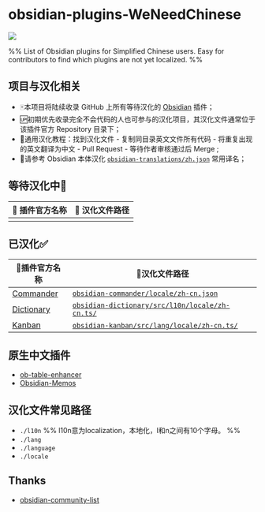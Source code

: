 # obsidian-plugins-WeNeedChinese

![](https://img.shields.io/badge/language-Chinese-white.svg)

%% List of Obsidian plugins for Simplified Chinese users. Easy for contributors to find which plugins are not yet localized. %%

## 项目与汉化相关

- 🀄本项目将陆续收录 GitHub 上所有等待汉化的 [Obsidian](https://obsidian.md/) 插件；
- 🆙初期优先收录完全不会代码的人也可参与的汉化项目，其汉化文件通常位于该插件官方 Repository 目录下；
- 📝通用汉化教程：找到汉化文件 - 复制同目录英文文件所有代码 - 将重复出现的英文翻译为中文 - Pull Request - 等待作者审核通过后 Merge ;
- 📌请参考 Obsidian 本体汉化  [`obsidian-translations/zh.json`](https://github.com/obsidianmd/obsidian-translations/blob/master/zh.json) 常用译名；

## 等待汉化中🚧
| 📁 插件官方名称 | 🔗 汉化文件路径 |
| --------------- | --------------- |
|                 |                 |

## 已汉化✅
| 📁插件官方名称  |🔗汉化文件路径  | 
| ------------------- | ------------------ |
| [Commander](https://github.com/phibr0/obsidian-commander)  | [`obsidian-commander/locale/zh-cn.json`](https://github.com/phibr0/obsidian-commander/blob/main/locale/zh-cn.json) |
| [Dictionary](https://github.com/phibr0/obsidian-dictionary) | [`obsidian-dictionary/src/l10n/locale/zh-cn.ts/`](https://github.com/phibr0/obsidian-dictionary/blob/master/src/l10n/locale/zh-cn.ts) |
| [Kanban](https://github.com/mgmeyers/obsidian-kanban) |[`obsidian-kanban/src/lang/locale/zh-cn.ts/`](https://github.com/mgmeyers/obsidian-kanban/blob/main/src/lang/locale/zh-cn.ts) |

## 原生中文插件

- [ob-table-enhancer](https://github.com/Stardusten/ob-table-enhancer)
- [Obsidian-Memos](https://github.com/Quorafind/Obsidian-Memos)

## 汉化文件常见路径

- `./l10n` %% l10n意为localization，本地化，l和n之间有10个字母。 %%
- `./lang`
- `./language`
- `./locale`

## Thanks

- [obsidian-community-list](https://github.com/konhi/obsidian-community-list/blob/main/lists/plugins.md)
